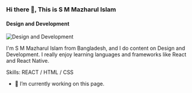 ### Hi there 👋, This is S M Mazharul Islam
#### Design and Development 
![Design and Development ](https://arturssmirnovs.github.io/github-profile-readme-generator/images/banner.png)

I'm S M Mazharul Islam from Bangladesh, and I do content on Design and Development. I really enjoy learning languages and frameworks like React and React Native.



Skills: REACT / HTML / CSS

- 🔭 I’m currently working on this page. 




